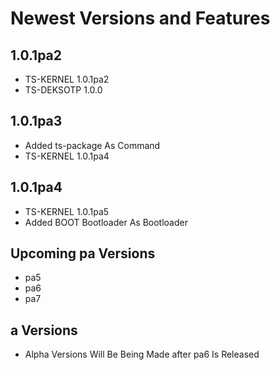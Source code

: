 # Newest Versions and Features

## 1.0.1pa2

- TS-KERNEL 1.0.1pa2
- TS-DEKSOTP 1.0.0

## 1.0.1pa3

- Added ts-package As Command
- TS-KERNEL 1.0.1pa4

## 1.0.1pa4

- TS-KERNEL 1.0.1pa5
- Added BOOT Bootloader As Bootloader

## Upcoming pa Versions

- pa5
- pa6
- pa7
  
## a Versions

- Alpha Versions Will Be Being Made after pa6 Is Released
